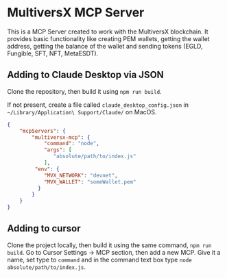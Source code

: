 # MultiversX MCP Server

This is a MCP Server created to work with the MultiversX blockchain. It provides basic functionality like creating PEM wallets, getting the wallet address, getting the balance of the wallet and sending tokens (EGLD, Fungible, SFT, NFT, MetaESDT).

## Adding to Claude Desktop via JSON

Clone the repository, then build it using `npm run build`.

If not present, create a file called `claude_desktop_config.json` in `~/Library/Application\ Support/Claude/` on MacOS.

```json
{
    "mcpServers": {
        "multiversx-mcp": {
            "command": "node",
            "args": [
               "absolute/path/to/index.js"
            ],
         "env": {
            "MVX_NETWORK": "devnet",
            "MVX_WALLET": "someWallet.pem"
          }
        }
    }
}
```

## Adding to cursor

Clone the project locally, then build it using the same command, `npm run build`. Go to Cursor Settings -> MCP section, then add a new MCP. Give it a name, set type to `command` and in the command text box type `node absolute/path/to/index.js`.
